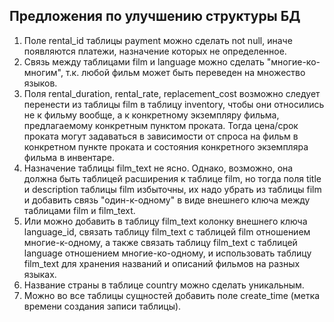 ## Предложения по улучшению структуры БД

1. Поле rental_id таблицы payment можно сделать not null, иначе появляются платежи, назначение которых не определенное.
2. Связь между таблицами film и language можно сделать "многие-ко-многим",
   т.к. любой фильм может быть переведен на множество языков.
3. Поля rental_duration, rental_rate, replacement_cost возможно следует перенести из таблицы film в таблицу inventory,
   чтобы они относились не к фильму вообще, а к конкретному экземпляру фильма, предлагаемому конкретным пунктом проката.
   Тогда цена/срок проката могут задаваться в зависимости от спроса на фильм в конкретном пункте проката и
   состояния конкретного экземпляра фильма в инвентаре.
4. Назначение таблицы film_text не ясно. Однако, возможно, она должна быть таблицей расширения к таблице film,
   но тогда поля title и description таблицы film избыточны,
   их надо убрать из таблицы film и добавить связь "один-к-одному" в виде внешнего ключа между таблицами film и film_text.
5. Или можно добавить в таблицу film_text колонку внешнего ключа language_id, связать таблицу film_text с таблицей film 
   отношением многие-к-одному, а также связать таблицу film_text с таблицей language отношением многие-ко-одному, и
   использовать таблицу film_text для хранения названий и описаний фильмов на разных языках.
6. Название страны в таблице country можно сделать уникальным.
7. Можно во все таблицы сущностей добавить поле create_time (метка времени создания записи таблицы).
